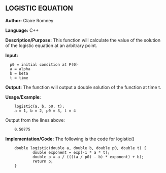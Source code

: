 ## LOGISTIC EQUATION

**Author:** Claire Romney

**Language:** C++

**Description/Purpose:** This function will calculate the value of the solution of the logistic equation at an arbitrary point.

**Input:** 

      p0 = initial condition at P(0)
      a = alpha
      b = beta
      t = time

**Output:** The function will output a double solution of the function at time t.

**Usage/Example:**

        logistic(a, b, p0, t);
        a = 1, b = 2, p0 = 3, t = 4
       
Output from the lines above:

        0.50775
  
**Implementation/Code:** The following is the code for logistic()

        double logistic(double a, double b, double p0, double t) {
	            double exponent = exp(-1 * a * t);
	            double p = a / ((((a / p0) - b) * exponent) + b);
	            return p;
        }
